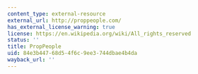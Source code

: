 ```yaml
---
content_type: external-resource
external_url: http://proppeople.com/
has_external_license_warning: true
license: https://en.wikipedia.org/wiki/All_rights_reserved
status: ''
title: PropPeople
uid: 84e3b447-68d5-4f6c-9ee3-744dbae4b4da
wayback_url: ''
---
```

